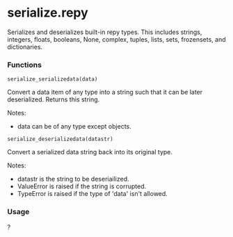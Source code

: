 # serialize.repy

Serializes and deserializes built-in repy types.
This includes strings, integers, floats, booleans, None, complex, tuples, lists, sets, frozensets, and dictionaries.

### Functions
```
serialize_serializedata(data)
```
   Convert a data item of any type into a string such that it can be later deserialized. Returns this string. 

   Notes:
   * data can be of any type except objects.

```
serialize_deserializedata(datastr)
```
   Convert a serialized data string back into its original type. 

   Notes:
   * datastr is the string to be deseriailized.
   * ValueError is raised if the string is corrupted.
   * TypeError is raised if the type of 'data' isn't allowed.

### Usage

?